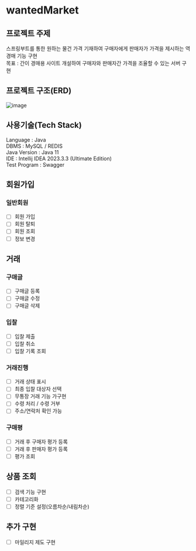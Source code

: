 # wantedMarket
## 프로젝트 주제
스프링부트를 통한 원하는 물건 가격 기재하여 구매자에게 판매자가 가격을 제시하는 역경매 기능 구현   
목표 : 간이 경매용 사이트 개설하여 구매자와 판매자간 가격을 조율할 수 있는 서버 구현

## 프로젝트 구조(ERD)
![image](https://github.com/gopythor/wantedMarket/assets/94863168/81adcf7e-7211-471f-81b9-8f6af9abd4f4)


## 사용기술(Tech Stack)
Language : Java  
DBMS : MySQL / REDIS   
Java Version : Java 11     
IDE : Intellij IDEA 2023.3.3 (Ultimate Edition)  
Test Program : Swagger

## 회원가입
### 일반회원
- [ ] 회원 가입
- [ ] 회원 탈퇴
- [ ] 회원 조회
- [ ] 정보 변경

## 거래
### 구매글
- [ ] 구매글 등록
- [ ] 구매글 수정
- [ ] 구매글 삭제

### 입찰
- [ ] 입찰 제출
- [ ] 입찰 취소
- [ ] 입찰 기록 조회

### 거래진행
- [ ] 거래 상태 표시
- [ ] 최종 입찰 대상자 선택
- [ ] 무통장 거래 기능 가구현
- [ ] 수령 처리 / 수령 거부
- [ ] 주소/연락처 확인 가능

### 구매평 
- [ ] 거래 후 구매자 평가 등록
- [ ] 거래 후 판매자 평가 등록
- [ ] 평가 조회

## 상품 조회
- [ ] 검색 기능 구현
- [ ] 카테고리화
- [ ] 정렬 기준 설정(오름차순/내림차순)

## 추가 구현
- [ ] 마일리지 제도 구현
